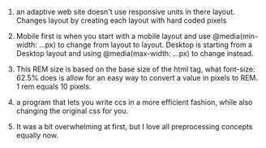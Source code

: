 1. an adaptive web site doesn't use responsive units in there layout. Changes layout by creating each layout with hard coded pixels

2. Mobile first is when you start with a mobile layout and use @media(min-width: ...px) to change from layout to layout. Desktop is starting from a Desktop layout and using @media(max-width: ...px) to change instead.    

3. This REM size is based on the base size of the html tag, what font-size: 62.5% does is allow for an easy way to convert a value in pixels to REM. 1 rem equals 10 pixels.

4. a program that lets you write ccs in a more efficient  fashion, while also  changing the original css for you.

5. It was a bit overwhelming at first, but I love all preprocessing concepts equally now.
